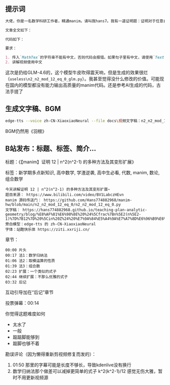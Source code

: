 ## 提示词

```markdown
大佬，你是一名数学科研工作者，精通manim。请叫我hans7。我有一道证明题：证明对于任意自然数n，都有 $n^2(n^2-1) \mod 12 = 0$ 。我为这题写好了一篇正确的文章，markdown格式。请你帮我写一段manim代码，展示这篇文章。我已经写好了一部分代码，请你帮我在其基础上继续修改。代码的方法1已经完成，方法2还未完成。

文章全文如下：

代码如下：

要求：

1. 传入`MathTex`的字符串不能有中文，否则代码会报错。如果句子里有中文，请使用`Text`
2. 讲解视频使用中文
```

这次是扔给GLM-4.6的，这个模型牛皮吹得震天响，但是生成的效果很烂（`useless\n2_n2_mod_12_eq_0_glm.py`）。我甚至觉得没什么修改的价值。可能现在国内的模型都没有能力输出高质量的manim代码。还是参考AI生成的代码，古法手搓了

## 生成文字稿、BGM

```bash
edge-tts --voice zh-CN-XiaoxiaoNeural --file docs\视频文字稿：n2_n2_mod_12_eq_0.md --write-media media\bili\n2_n2_mod_12_eq_0\n2_n2_mod_12_eq_0.mp3 --write-subtitles media\bili\n2_n2_mod_12_eq_0\n2_n2_mod_12_eq_0.srt
```

BGM仍然用《羽根》

## B站发布：标题、标签、简介…

标题：《【manim】证明 12 | n^2(n^2-1) 的多种方法及其变形扩展》

标签：新学期多点新知识, 高中数学, 学渣逆袭, 高中生必看, 代数, manim, 数论, 组合数学

```
今天讲解证明 12 | n^2(n^2-1) 的多种方法及其变形扩展~
题目来源： https://www.bilibili.com/video/BV1LabczHEvn
manim 源码传送门： https://github.com/Hans774882968/manim-hw/blob/main/n2_n2_mod_12_eq_0/n2_n2_mod_12_eq_0.py
文字稿： https://hans774882968.github.io/teaching-plan-analytic-geometry/blog/%E8%AF%81%E6%98%8E%20%24%5Cfrac%7Bn%5E2(n%5E2-1)%7D%7B12%7D%20%5Cin%20Z%24%20%E7%9A%84%E5%A4%9A%E7%A7%8D%E6%96%B9%E6%B3%95%E5%8F%8A%E5%85%B6%E5%8F%98%E5%BD%A2%E9%A2%98
旁白模型：edge-tts 的 zh-CN-XiaoxiaoNeural
字体：站酷快乐体 https://ziti.xxriji.cn/
```

章节：

```
00:00 片头
00:17 法1：数学归纳法
01:06 法2：取模运算的性质
01:39 法3：组合数
02:23 扩展：一个类似的式子
02:44 继续扩展：不那么优雅的式子
03:32 后记
```

互动引导加在“后记”章节

投票弹幕：00:14

你觉得这题难度如何

- 太水了
- 一般
- 踮踮脚能够到
- 踮脚也够不着

勘误评论（因为懒得重新剪视频修复而发的）：

1. 01:50 那里的字幕可能是长度不够长，导致kdenlive没有换行
2. 数学归纳法那个做差可以减掉更简单的式子 k^2(k^2-1)/12
感觉无伤大雅，暂时不用更新视频源
